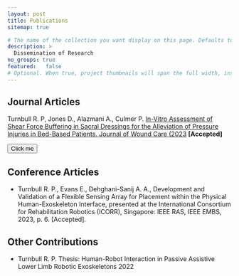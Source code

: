 ```yaml
---
layout: post
title: Publications
sitemap: true

# The name of the collection you want display on this page. Defaults to projects. See Organizing Projects for detail on how to handle multiple project collections.
description: >
  Dissemination of Research
no_groups: true
featured: 	false
# Optional. When true, project thumbnails will span the full width, instead of only half. This setting takes precedence over the featured value of individual projects, i.e. it will apply to the entire page.
---
```



 <h2> Journal Articles </h2>

Turnbull R. P, Jones D., Alazmani A., Culmer P. [In-Vitro Assessment of Shear Force Buffering in Sacral Dressings for the Alleviation of Pressure Injuries in Bed-Based Patients. Journal of Wound Care (2023](/publication/2023ShearBuffering) **[Accepted]**
 
<button name="button" onclick="http://www.google.com">Click me</button>

 <h2> Conference Articles </h2>
 

 <ul>
  <li> Turnbull R. P., Evans E., Dehghani-Sanij A. A., Development and Validation of a Flexible Sensing Array for Placement within the Physical Human-Exoskeleton Interface, presented at the International Consortium for Rehabilitation Robotics (ICORR), Singapore: IEEE RAS, IEEE EMBS, 2023, p. 6. [Accepted]. </li>

</ul> 


 <h2> Other Contributions</h2>
 
<ul>
  <li>Turnbull R. P. Thesis: Human-Robot Interaction in Passive Assistive Lower Limb Robotic Exoskeletons 2022 </li>
</ul> 